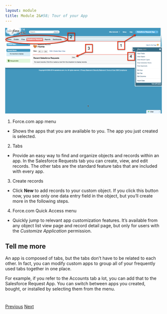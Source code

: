 ```yaml
---
layout: module
title: Module 2&#58; Tour of your App
---
```


![](images/02-tour-of-your-app.png)

1. Force.com app menu 
  - Shows the apps that you are available to you. The app you just created is selected.

2. Tabs 
  - Provide an easy way to find and organize objects and records within an app. In the Salesforce Requests tab you can create, view, and edit records. The other tabs are the standard feature tabs that are included with every app.

3. Create records 
  - Click **New**  to add records to your custom object. If you click this button now, you see only one data entry field in the object, but you’ll create more in the following steps.

4. Force.com Quick Access menu 
  - Quickly jump to relevant app customization features. It’s available from any object list view page and record detail page, but only for users with the _Customize Application_ permission.

## Tell me more

An app is composed of tabs, but the tabs don’t have to be related to each other. In fact, you can modify custom apps to group all of your frequently used tabs together in one place. 

For example, if you refer to the Accounts tab a lot, you can add that to the Salesforce Request App. You can switch between apps you created, bought, or installed by selecting them from the menu.

<div class="row" style="margin-top:40px;">
<div class="col-sm-12">
<a href="01-creating-an-admin-app.html" class="btn btn-default"><i class="glyphicon glyphicon-chevron-left"></i> Previous</a>
<a href="03-adding-fields-to-the-salesforce-request-object.html" class="btn btn-default pull-right">Next <i class="glyphicon glyphicon-chevron-right"></i></a>
</div>
</div>



